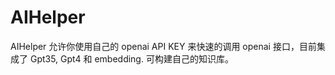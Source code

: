 # AIHelper

AIHelper 允许你使用自己的 openai API KEY 来快速的调用 openai 接口，目前集成了 Gpt35, Gpt4 和 embedding. 可构建自己的知识库。
